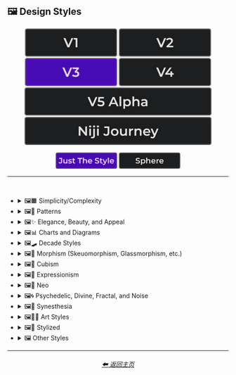 <h2>🖼 Design Styles</h2>

<div align="center">

[<img src="/Images/Repo_Parts/Buttons/Version_Buttons/button_version_V1_inactive.webp?raw=true" alt="MidJourney V1" height="64" />](/Pages/MJ_V1/Style_Pages/Sphere/Design_Styles.md)
[<img src="/Images/Repo_Parts/Buttons/Version_Buttons/button_version_V2_inactive.webp?raw=true" alt="MidJourney V2" height="64" />](/Pages/MJ_V2/Style_Pages/Sphere/Design_Styles.md)
[<img src="/Images/Repo_Parts/Buttons/Version_Buttons/button_version_V3_active.webp?raw=true" alt="MidJourney V3" height="64" />](/Pages/MJ_V3/Style_Pages/Just_The_Style/Design_Styles.md)
[<img src="/Images/Repo_Parts/Buttons/Version_Buttons/button_version_V4_inactive.webp?raw=true" alt="MidJourney V4" height="64" />](/Pages/MJ_V4/Style_Pages/Just_The_Style/Design_Styles.md)
<br>
[<img src="/Images/Repo_Parts/Buttons/Version_Buttons/button_version_V5_Alpha_inactive_half.webp?raw=true" alt="MidJourney V5" height="64" />](/Pages/MJ_V5/Style_Pages/Just_The_Style/Design_Styles.md)
[<img src="/Images/Repo_Parts/Buttons/Version_Buttons/button_version_niji_inactive_half.webp?raw=true" alt="Niji Journey" height="64" />](/Pages/Niji_Journey/Style_Pages/Design_Styles.md)

[<img src="/Images/Repo_Parts/Buttons/Image_Type_Buttons/button_just_the_style_active.webp?raw=true" alt="Just The Style" width="140.5" />](/Pages/MJ_V3/Style_Pages/Just_The_Style/Design_Styles.md)
[<img src="/Images/Repo_Parts/Buttons/Image_Type_Buttons/button_sphere_inactive.webp?raw=true" alt="Sphere" width="140.5" />](/Pages/MJ_V3/Style_Pages/Sphere/Design_Styles.md)

</div>

<hr>
<br>


- <details><summary>🖼🟧 Simplicity/Complexity</summary><p><div align="center">

    | Simple | Simplicity | Basic |
    | :-: | :-: | :-: |
    | <img src="/Images/MJ_V3/MidJourney_Styles/Simple.webp?raw=true" width="256" /> | <img src="/Images/MJ_V3/MidJourney_Styles/Wave_13/Simplicity.webp?raw=true" width="256" /> | <img src="/Images/MJ_V3/MidJourney_Styles/Basic.webp?raw=true" width="256" /> |
    
    <br>
    
    | Details | Detailed | Hyperdetailed |
    | :-: | :-: | :-: |
    | <img src="/Images/MJ_V3/MidJourney_Styles/Wave_14/Details.webp?raw=true" width="256" /> | <img src="/Images/MJ_V3/MidJourney_Styles/Detailed.webp?raw=true" width="256" /> | <img src="/Images/MJ_V3/MidJourney_Styles/Hyperdetailed.webp?raw=true" width="256" /> |

    <br>

    | Ornate |
    | :-: |
    | <img src="/Images/MJ_V3/MidJourney_Styles/Ornate.webp?raw=true" width="256" /> |
    
    <br>

    | Complex | Complexity | Multiplex |
    | :-: | :-: | :-: |
    | <img src="/Images/MJ_V3/MidJourney_Styles/Complex.webp?raw=true" width="256" /> | <img src="/Images/MJ_V3/MidJourney_Styles/Wave_13/Complexity.webp?raw=true" width="256" /> | <img src="/Images/MJ_V3/MidJourney_Styles/Multiplex.webp?raw=true" width="256" /> |
    
    <br>

    | Kolmogorov Complexity | Cluttered | Greeble |
    | :-: | :-: | :-: |
    | <img src="/Images/MJ_V3/MidJourney_Styles/Kolmogorov_Complexity.webp?raw=true" width="256" /> | <img src="/Images/MJ_V3/MidJourney_Styles/Cluttered.webp?raw=true" width="256" /> | <img src="/Images/MJ_V3/MidJourney_Styles/Greeble.webp?raw=true" width="256" /> |

    <br>

    | Chaotic | Confusing | Incoherent |
    | :-: | :-: | :-: |
    | <img src="/Images/MJ_V3/MidJourney_Styles/Chaotic.webp?raw=true" width="256" /> | <img src="/Images/MJ_V3/MidJourney_Styles/Confusing.webp?raw=true" width="256" /> | <img src="/Images/MJ_V3/MidJourney_Styles/Incoherent.webp?raw=true" width="256" /> |
    
    <br>

    | Intricate | Surface Detail | Intricate Surface Detail |
    | :-: | :-: | :-: |
    | <img src="/Images/MJ_V3/MidJourney_Styles/Intricate.webp?raw=true" width="256" /> | <img src="/Images/MJ_V3/MidJourney_Styles/Surface_Detail.webp?raw=true" width="256" /> | <img src="/Images/MJ_V3/MidJourney_Styles/Intricate_Surface_Detail.webp?raw=true" width="256" /> |
    
    <br>
    
    | Minimalist | Maximalist | Intricate Maximalism |
    | :-: | :-: | :-: |
    | <img src="/Images/MJ_V3/MidJourney_Styles/Minimalist.webp?raw=true" width="256" /> | <img src="/Images/MJ_V3/MidJourney_Styles/Maximalist.webp?raw=true" width="256" /> | <img src="/Images/MJ_V3/MidJourney_Styles/Intricate_Maximalism.webp?raw=true" width="256" /> |

    <br>
    
    | Flat | Flat Design | Ukiyo-e Flat Design |
    | :-: | :-: | :-: |
    | <img src="/Images/MJ_V3/MidJourney_Styles/Flat.webp?raw=true" width="256" /> | <img src="/Images/MJ_V3/MidJourney_Styles/Flat_Design.webp?raw=true" width="256" /> | <img src="/Images/MJ_V3/MidJourney_Styles/Ukiyo-e_Flat_Design.webp?raw=true" width="256" /> |

    <br>
    
    | Isotype |
    | :-: |
    | <img src="/Images/MJ_V3/MidJourney_Styles/Isotype.webp?raw=true" width="256" /> |

    <br>
    
    | Flat Shading |
    | :-: |
    | <img src="/Images/MJ_V3/MidJourney_Styles/Flat_Shading.webp?raw=true" width="256" /> |
    
  </div></p></details>
    
    
    
- <details><summary>🖼🎨 Patterns</summary><p><div align="center">
    
    | Patterns | Polka Dot | Pinstripe |
    | :-: | :-: | :-: |
    | <img src="/Images/MJ_V3/MidJourney_Styles/Patterns.webp?raw=true" width="256" /> | <img src="/Images/MJ_V3/MidJourney_Styles/Polka_Dot.webp?raw=true" width="256" /> | <img src="/Images/MJ_V3/MidJourney_Styles/Pinstripe.webp?raw=true" width="256" /> |
    
    <br>
    
    | Grid | Axis Lines | Checkerboard |
    | :-: | :-: | :-: |
    | <img src="/Images/MJ_V3/MidJourney_Styles/Grid.webp?raw=true" width="256" /> | <img src="/Images/MJ_V3/MidJourney_Styles/Wave_14/Axis_Lines.webp?raw=true" width="256" /> | <img src="/Images/MJ_V3/MidJourney_Styles/Checkerboard.webp?raw=true" width="256" /> |

    <br>

    | Halftone |
    | :-: |
    | <img src="/Images/MJ_V3/MidJourney_Styles/Halftone.webp?raw=true" width="256" /> |

    <br>
    
    | Camouflage | Damask Patterns | Memphis Pattern |
    | :-: | :-: | :-: |
    | <img src="/Images/MJ_V3/MidJourney_Styles/Camouflage.webp?raw=true" width="256" /> | <img src="/Images/MJ_V3/MidJourney_Styles/Damask_Patterns.webp?raw=true" width="256" /> | <img src="/Images/MJ_V3/MidJourney_Styles/Memphis_Pattern.webp?raw=true" width="256" /> |
    
    <br>
    
    | Parametric Patterns | Diffraction Patterns | Voronoi |
    | :-: | :-: | :-: |
    | <img src="/Images/MJ_V3/MidJourney_Styles/Parametric_Patterns.webp?raw=true" width="256" /> | <img src="/Images/MJ_V3/MidJourney_Styles/Diffraction_Patterns.webp?raw=true" width="256" /> | <img src="/Images/MJ_V3/MidJourney_Styles/Voronoi.webp?raw=true" width="256" /> |
    
    <br>
    
    | Zebra Pattern | Tiger Pattern | Cow Pattern |
    | :-: | :-: | :-: |
    | <img src="/Images/MJ_V3/MidJourney_Styles/Zebra_Pattern.webp?raw=true" width="256" /> | <img src="/Images/MJ_V3/MidJourney_Styles/Tiger_Pattern.webp?raw=true" width="256" /> | <img src="/Images/MJ_V3/MidJourney_Styles/Wave_11/Cow_Pattern.webp?raw=true" width="256" /> |

    <br>

    | Rorschach |
    | :-: |
    | <img src="/Images/MJ_V3/MidJourney_Styles/Rorschach.webp?raw=true" width="256" /> |

    <br>
    
    | Girih | Girih Patterns | Guilloché Patterns |
    | :-: | :-: | :-: |
    | <img src="/Images/MJ_V3/MidJourney_Styles/Girih.webp?raw=true" width="256" /> | <img src="/Images/MJ_V3/MidJourney_Styles/Girih_Patterns.webp?raw=true" width="256" /> | <img src="/Images/MJ_V3/MidJourney_Styles/Guilloche_Patterns.webp?raw=true" width="256" /> |
    
    <br>
    
    | Zellij Patterns |
    | :-: |
    | <img src="/Images/MJ_V3/MidJourney_Styles/Zellij_Patterns.webp?raw=true" width="256" /> |
    
    <br>
    
    | Celtic Maze |
    | :-: |
    | <img src="/Images/MJ_V3/MidJourney_Styles/Celtic_Maze.webp?raw=true" width="256" /> |

  </div></p></details>



- <details><summary>🖼✨ Elegance, Beauty, and Appeal</summary><p><div align="center">

    | Elegant | Elegance |
    | :-: | :-: |
    | <img src="/Images/MJ_V3/MidJourney_Styles/Elegant.webp?raw=true" width="256" /> | <img src="/Images/MJ_V3/MidJourney_Styles/Wave_13/Elegance.webp?raw=true" width="256" /> |

    <br>

    | Beauty | Beautiful |
    | :-: | :-: |
    | <img src="/Images/MJ_V3/MidJourney_Styles/Wave_13/Beauty.webp?raw=true" width="256" /> | <img src="/Images/MJ_V3/MidJourney_Styles/Beautiful.webp?raw=true" width="256" /> |

    <br>

    | Appeal | Appealing | Marvelous |
    | :-: | :-: | :-: |
    | <img src="/Images/MJ_V3/MidJourney_Styles/Wave_13/Appeal.webp?raw=true" width="256" /> | <img src="/Images/MJ_V3/MidJourney_Styles/Appealing.webp?raw=true" width="256" /> | <img src="/Images/MJ_V3/MidJourney_Styles/Marvelous.webp?raw=true" width="256" /> |
    
    <br>

    | Luxury | Luxurious | Luxe |
    | :-: | :-: | :-: |
    | <img src="/Images/MJ_V3/MidJourney_Styles/Luxury.webp?raw=true" width="256" /> | <img src="/Images/MJ_V3/MidJourney_Styles/Luxurious.webp?raw=true" width="256" /> | <img src="/Images/MJ_V3/MidJourney_Styles/Luxe.webp?raw=true" width="256" /> |
    
    <br>
    
    | Low-Quality | Medium-Quality |
    | :-: | :-: |
    | <img src="/Images/MJ_V3/MidJourney_Styles/Wave_10/Low-Quality.webp?raw=true" width="256" /> | <img src="/Images/MJ_V3/MidJourney_Styles/Wave_10/Medium-Quality.webp?raw=true" width="256" /> |
    
    <br>
    
    | High-Quality | Ultra-Quality | Ultra Quality |
    | :-: | :-: | :-: |
    | <img src="/Images/MJ_V3/MidJourney_Styles/Wave_10/High-Quality.webp?raw=true" width="256" /> | <img src="/Images/MJ_V3/MidJourney_Styles/Wave_10/Ultra-Quality.webp?raw=true" width="256" /> | <img src="/Images/MJ_V3/MidJourney_Styles/Wave_10/Ultra_Quality.webp?raw=true" width="256" /> |

    <br>

    | Perfection |
    | :-: |
    | <img src="/Images/MJ_V3/MidJourney_Styles/Perfection.webp?raw=true" width="256" /> |

  </div></p></details>



- <details><summary>🖼📊 Charts and Diagrams</summary><p><div align="center">

    | Chart | Graph | Diagram |
    | :-: | :-: | :-: |
    | <img src="/Images/MJ_V3/MidJourney_Styles/Chart.webp?raw=true" width="256" /> | <img src="/Images/MJ_V3/MidJourney_Styles/Graph.webp?raw=true" width="256" /> | <img src="/Images/MJ_V3/MidJourney_Styles/Diagram.webp?raw=true" width="256" /> |
    
    <br>
    
    | Ideogram | Pictogram | Phase-Space |
    | :-: | :-: | :-: |
    | <img src="/Images/MJ_V3/MidJourney_Styles/Ideogram.webp?raw=true" width="256" /> | <img src="/Images/MJ_V3/MidJourney_Styles/Pictogram.webp?raw=true" width="256" /> | <img src="/Images/MJ_V3/MidJourney_Styles/Phase-Space.webp?raw=true" width="256" /> |
    
    <br>
    
    | Feynman Diagram | Map | Schematic |
    | :-: | :-: | :-: |
    | <img src="/Images/MJ_V3/MidJourney_Styles/Feynman_Diagram.webp?raw=true" width="256" /> | <img src="/Images/MJ_V3/MidJourney_Styles/Map.webp?raw=true" width="256" /> | <img src="/Images/MJ_V3/MidJourney_Styles/Schematic.webp?raw=true" width="256" /> |

    <br>
    
    | Exploded-View Diagram | Circuit Diagram |
    | :-: | :-: |
    | <img src="/Images/MJ_V3/MidJourney_Styles/Exploded-View_Diagram.webp?raw=true" width="256" /> | <img src="/Images/MJ_V3/MidJourney_Styles/Circuit_Diagram.webp?raw=true" width="256" /> |
    
    <br>
    
    | Heatmap |
    | :-: |
    | <img src="/Images/MJ_V3/MidJourney_Styles/Heatmap.webp?raw=true" width="256" /> |

  </div></p></details>



- <details><summary>🖼🛹 Decade Styles</summary><p><div align="center">

    | 20s | 20s Pattern | 1920s Decor |
    | :-: | :-: | :-: |
    | <img src="/Images/MJ_V3/MidJourney_Styles/20s.webp?raw=true" width="256" /> | <img src="/Images/MJ_V3/MidJourney_Styles/20s_Pattern.webp?raw=true" width="256" /> | <img src="/Images/MJ_V3/MidJourney_Styles/1920s_Decor.webp?raw=true" width="256" /> |
    
    <br>
    
    | 30s | 30s Pattern | 1930s Decor |
    | :-: | :-: | :-: |
    | <img src="/Images/MJ_V3/MidJourney_Styles/30s.webp?raw=true" width="256" /> | <img src="/Images/MJ_V3/MidJourney_Styles/30s_Pattern.webp?raw=true" width="256" /> | <img src="/Images/MJ_V3/MidJourney_Styles/1930s_Decor.webp?raw=true" width="256" /> |
    
    <br>
    
    | 40s | 40s Pattern | 1940s Decor |
    | :-: | :-: | :-: |
    | <img src="/Images/MJ_V3/MidJourney_Styles/40s.webp?raw=true" width="256" /> | <img src="/Images/MJ_V3/MidJourney_Styles/40s_Pattern.webp?raw=true" width="256" /> | <img src="/Images/MJ_V3/MidJourney_Styles/1940s_Decor.webp?raw=true" width="256" /> |
    
    <br>

    | 50s | 50s Pattern | 1950s Decor |
    | :-: | :-: | :-: |
    | <img src="/Images/MJ_V3/MidJourney_Styles/50s.webp?raw=true" width="256" /> | <img src="/Images/MJ_V3/MidJourney_Styles/50s_Pattern.webp?raw=true" width="256" /> | <img src="/Images/MJ_V3/MidJourney_Styles/1950s_Decor.webp?raw=true" width="256" /> |
    
    <br>
    
    | 60s | 60s Pattern | 1960s Decor |
    | :-: | :-: | :-: |
    | <img src="/Images/MJ_V3/MidJourney_Styles/60s.webp?raw=true" width="256" /> | <img src="/Images/MJ_V3/MidJourney_Styles/60s_Pattern.webp?raw=true" width="256" /> | <img src="/Images/MJ_V3/MidJourney_Styles/1960s_Decor.webp?raw=true" width="256" /> |
    
    <br>
    
    | 70s | 70s Pattern | 1970s Decor |
    | :-: | :-: | :-: |
    | <img src="/Images/MJ_V3/MidJourney_Styles/70s.webp?raw=true" width="256" /> | <img src="/Images/MJ_V3/MidJourney_Styles/70s_Pattern.webp?raw=true" width="256" /> | <img src="/Images/MJ_V3/MidJourney_Styles/1970s_Decor.webp?raw=true" width="256" /> |
    
    <br>

    | 80s | 80s Pattern | 1980s Decor |
    | :-: | :-: | :-: |
    | <img src="/Images/MJ_V3/MidJourney_Styles/80s.webp?raw=true" width="256" /> | <img src="/Images/MJ_V3/MidJourney_Styles/80s_Pattern.webp?raw=true" width="256" /> | <img src="/Images/MJ_V3/MidJourney_Styles/1980s_Decor.webp?raw=true" width="256" /> |
    
    <br>
    
    | 90s | 90s Pattern | 1990s Decor |
    | :-: | :-: | :-: |
    | <img src="/Images/MJ_V3/MidJourney_Styles/90s.webp?raw=true" width="256" /> | <img src="/Images/MJ_V3/MidJourney_Styles/90s_Pattern.webp?raw=true" width="256" /> | <img src="/Images/MJ_V3/MidJourney_Styles/1990s_Decor.webp?raw=true" width="256" /> |
    
    <br>
    
    | Y2K Design | Y2K Pattern |
    | :-: | :-: |
    | <img src="/Images/MJ_V3/MidJourney_Styles/Y2K_Design.webp?raw=true" width="256" /> | <img src="/Images/MJ_V3/MidJourney_Styles/Y2K_Pattern.webp?raw=true" width="256" /> |
    
    <br>

    | 2000s Pattern | 2000s Decor |
    | :-: | :-: |
    | <img src="/Images/MJ_V3/MidJourney_Styles/2000s_Pattern.webp?raw=true" width="256" /> | <img src="/Images/MJ_V3/MidJourney_Styles/2000s_Decor.webp?raw=true" width="256" /> |

    <br>

    | 2010s Decor | 2020s Decor |
    | :-: | :-: |
    | <img src="/Images/MJ_V3/MidJourney_Styles/2010s_Decor.webp?raw=true" width="256" /> | <img src="/Images/MJ_V3/MidJourney_Styles/2020s_Decor.webp?raw=true" width="256" /> |

    <br>

    | 1100s | 1200s | 1300s |
    | :-: | :-: | :-: |
    | <img src="/Images/MJ_V3/MidJourney_Styles/Wave_12/1100s.webp?raw=true" width="256" /> | <img src="/Images/MJ_V3/MidJourney_Styles/Wave_12/1200s.webp?raw=true" width="256" /> | <img src="/Images/MJ_V3/MidJourney_Styles/Wave_12/1300s.webp?raw=true" width="256" /> |
    
    <br>
    
    | 1400s | 1500s | 1600s |
    | :-: | :-: | :-: |
    | <img src="/Images/MJ_V3/MidJourney_Styles/Wave_12/1400s.webp?raw=true" width="256" /> | <img src="/Images/MJ_V3/MidJourney_Styles/Wave_12/1500s.webp?raw=true" width="256" /> | <img src="/Images/MJ_V3/MidJourney_Styles/Wave_12/1600s.webp?raw=true" width="256" /> |
    
    <br>
    
    | 1700s | 1800s | 1900s |
    | :-: | :-: | :-: |
    | <img src="/Images/MJ_V3/MidJourney_Styles/Wave_12/1700s.webp?raw=true" width="256" /> | <img src="/Images/MJ_V3/MidJourney_Styles/Wave_12/1800s.webp?raw=true" width="256" /> | <img src="/Images/MJ_V3/MidJourney_Styles/Wave_12/1900s.webp?raw=true" width="256" /> |
    
    <br>
    
    | 1950s | 1960s | 1970s |
    | :-: | :-: | :-: |
    | <img src="/Images/MJ_V3/MidJourney_Styles/Wave_12/1950s.webp?raw=true" width="256" /> | <img src="/Images/MJ_V3/MidJourney_Styles/Wave_12/1960s.webp?raw=true" width="256" /> | <img src="/Images/MJ_V3/MidJourney_Styles/Wave_12/1970s.webp?raw=true" width="256" /> |
    
    <br>
    
    | 1980s | 1990s | 2000s |
    | :-: | :-: | :-: |
    | <img src="/Images/MJ_V3/MidJourney_Styles/Wave_12/1980s.webp?raw=true" width="256" /> | <img src="/Images/MJ_V3/MidJourney_Styles/Wave_12/1990s.webp?raw=true" width="256" /> | <img src="/Images/MJ_V3/MidJourney_Styles/Wave_12/2000s.webp?raw=true" width="256" /> |
    
    <br>
    
    | 2010s | 2020s | 3000s |
    | :-: | :-: | :-: |
    | <img src="/Images/MJ_V3/MidJourney_Styles/Wave_12/2010s.webp?raw=true" width="256" /> | <img src="/Images/MJ_V3/MidJourney_Styles/Wave_12/2020s.webp?raw=true" width="256" /> | <img src="/Images/MJ_V3/MidJourney_Styles/Wave_12/3000s.webp?raw=true" width="256" /> |
    
    <br>
    
    | 4000s | 5000s |
    | :-: | :-: |
    | <img src="/Images/MJ_V3/MidJourney_Styles/Wave_12/4000s.webp?raw=true" width="256" /> | <img src="/Images/MJ_V3/MidJourney_Styles/Wave_12/5000s.webp?raw=true" width="256" /> |

  </div></p></details>



- <details><summary>🖼🎰 Morphism (Skeuomorphism, Glassmorphism, etc.)</summary><p><div align="center">

    | Morphism |
    | :-: |
    | <img src="/Images/MJ_V3/MidJourney_Styles/Wave_13/Morphism.webp?raw=true" width="256" /> |
    
    <br>

    | Skeuomorphism | Neumorphism |
    | :-: | :-: |
    | <img src="/Images/MJ_V3/MidJourney_Styles/Skeuomorphism.webp?raw=true" width="256" /> | <img src="/Images/MJ_V3/MidJourney_Styles/Neumorphism.webp?raw=true" width="256" /> |
    
    <br>
    
    | Neomorphism |
    | :-: |
    | <img src="/Images/MJ_V3/MidJourney_Styles/Wave_11/Neomorphism.webp?raw=true" width="256" /> |

    <br>
    
    | Glassmorphism | Claymorphism |
    | :-: | :-: |
    | <img src="/Images/MJ_V3/MidJourney_Styles/Glassmorphism.webp?raw=true" width="256" /> | <img src="/Images/MJ_V3/MidJourney_Styles/Claymorphism.webp?raw=true" width="256" /> |

  </div></p></details>



- <details><summary>🖼🧊 Cubism</summary><p><div align="center">

    | Cubism | Synthetic Cubism | Mechanistic Cubism |
    | :-: | :-: | :-: |
    | <img src="/Images/MJ_V3/MidJourney_Styles/Cubism.webp?raw=true" width="256" /> | <img src="/Images/MJ_V3/MidJourney_Styles/Synthetic_Cubism.webp?raw=true" width="256" /> | <img src="/Images/MJ_V3/MidJourney_Styles/Mechanistic_Cubism.webp?raw=true" width="256" /> |
    
    <br>
    
    | Proto-Cubism | Cubo-Futurism |
    | :-: | :-: |
    | <img src="/Images/MJ_V3/MidJourney_Styles/Proto-Cubism.webp?raw=true" width="256" /> | <img src="/Images/MJ_V3/MidJourney_Styles/Cubo-Futurism.webp?raw=true" width="256" /> |

  </div></p></details>



- <details><summary>🖼🦋 Expressionism</summary><p><div align="center">

    | Expressionism | Cubo-Expressionism |
    | :-: | :-: |
    | <img src="/Images/MJ_V3/MidJourney_Styles/Expressionism.webp?raw=true" width="256" /> | <img src="/Images/MJ_V3/MidJourney_Styles/Cubo-Expressionism.webp?raw=true" width="256" /> |
    
    <br>
    
    | Figurative Expressionism | Abstract Expressionism |
    | :-: | :-: |
    | <img src="/Images/MJ_V3/MidJourney_Styles/Figurative_Expressionism.webp?raw=true" width="256" /> | <img src="/Images/MJ_V3/MidJourney_Styles/Abstract_Expressionism.webp?raw=true" width="256" /> |

  </div></p></details>



- <details><summary>🖼🔮 Neo</summary><p><div align="center">

    | Neo |
    | :-: |
    | <img src="/Images/MJ_V3/MidJourney_Styles/Wave_13/Neo.webp?raw=true" width="256" /> |
    
    <br>

    | Neo-Baroque | Neo-Byzantine | Neo-Rococo |
    | :-: | :-: | :-: |
    | <img src="/Images/MJ_V3/MidJourney_Styles/Neo-Baroque.webp?raw=true" width="256" /> | <img src="/Images/MJ_V3/MidJourney_Styles/Neo-Byzantine.webp?raw=true" width="256" /> | <img src="/Images/MJ_V3/MidJourney_Styles/Neo-Rococo.webp?raw=true" width="256" /> |

    <br>

    | Neoclassicism | Neoplasticism |
    | :-: | :-: |
    | <img src="/Images/MJ_V3/MidJourney_Styles/Neoclassicism.webp?raw=true" width="256" /> | <img src="/Images/MJ_V3/MidJourney_Styles/Neoplasticism.webp?raw=true" width="256" /> |

    <br>
    
    | Neo-Dada | Neo-Futurism | NeoSon |
    | :-: | :-: | :-: |
    | <img src="/Images/MJ_V3/MidJourney_Styles/Neo-Dada.webp?raw=true" width="256" /> | <img src="/Images/MJ_V3/MidJourney_Styles/Neo-Futurism.webp?raw=true" width="256" /> | <img src="/Images/MJ_V3/MidJourney_Styles/NeoSon.webp?raw=true" width="256" /> |
    
    <br>
    
    | Neo-Tokyo | Neo-Concretism | Neo-Impressionism |
    | :-: | :-: | :-: |
    | <img src="/Images/MJ_V3/MidJourney_Styles/Neo-Tokyo.webp?raw=true" width="256" /> | <img src="/Images/MJ_V3/MidJourney_Styles/Neo-Concretism.webp?raw=true" width="256" /> | <img src="/Images/MJ_V3/MidJourney_Styles/Neo-Impressionism.webp?raw=true" width="256" /> |

  </div></p></details>



- <details><summary>🖼🌀 Psychedelic, Divine, Fractal, and Noise</summary><p><div align="center">

    | Psychedelic | Psychedelia | Psychedelica |
    | :-: | :-: | :-: |
    | <img src="/Images/MJ_V3/MidJourney_Styles/Wave_13/Psychedelic.webp?raw=true" width="256" /> | <img src="/Images/MJ_V3/MidJourney_Styles/Wave_10/Psychedelia.webp?raw=true" width="256" /> | <img src="/Images/MJ_V3/MidJourney_Styles/Psychedelica.webp?raw=true" width="256" /> |

    <br>

    | Psychedelic Design | Trippy | Hallucination |
    | :-: | :-: | :-: |
    | <img src="/Images/MJ_V3/MidJourney_Styles/Psychedelic_Design.webp?raw=true" width="256" /> | <img src="/Images/MJ_V3/MidJourney_Styles/Wave_10/Trippy.webp?raw=true" width="256" /> | <img src="/Images/MJ_V3/MidJourney_Styles/Hallucination.webp?raw=true" width="256" /> |

    <br>

    | Acidwave |
    | :-: |
    | <img src="/Images/MJ_V3/MidJourney_Styles/Acidwave.webp?raw=true" width="256" /> |

    <br>

    | LSD | DMT |
    | :-: | :-: |
    | <img src="/Images/MJ_V3/MidJourney_Styles/Wave_10/LSD.webp?raw=true" width="256" /> | <img src="/Images/MJ_V3/MidJourney_Styles/Wave_10/DMT.webp?raw=true" width="256" /> |

    <br>
    
    | Lysergic | Tryptamine | Mescaline |
    | :-: | :-: | :-: |
    | <img src="/Images/MJ_V3/MidJourney_Styles/Lysergic.webp?raw=true" width="256" /> | <img src="/Images/MJ_V3/MidJourney_Styles/Tryptamine.webp?raw=true" width="256" /> | <img src="/Images/MJ_V3/MidJourney_Styles/Mescaline.webp?raw=true" width="256" /> |

    <br>
    
    | Kaleidoscope | Teleidoscope |
    | :-: | :-: |
    | <img src="/Images/MJ_V3/MidJourney_Styles/Kaleidoscope.webp?raw=true" width="256" /> | <img src="/Images/MJ_V3/MidJourney_Styles/Wave_11/Teleidoscope.webp?raw=true" width="256" /> |
    
    <br>

    | Spirograph | Mandala |
    | :-: | :-: |
    | <img src="/Images/MJ_V3/MidJourney_Styles/Spirograph.webp?raw=true" width="256" /> | <img src="/Images/MJ_V3/MidJourney_Styles/Mandala.webp?raw=true" width="256" /> |

    <br>

    | Hippie | Hyperbolic |
    | :-: | :-: |
    | <img src="/Images/MJ_V3/MidJourney_Styles/Hippie.webp?raw=true" width="256" /> | <img src="/Images/MJ_V3/MidJourney_Styles/Hyperbolic.webp?raw=true" width="256" /> |

    <br>

    | Flower of Life | Sacred Geometry |
    | :-: | :-: |
    | <img src="/Images/MJ_V3/MidJourney_Styles/Wave_11/Flower_of_Life.webp?raw=true" width="256" /> | <img src="/Images/MJ_V3/MidJourney_Styles/Sacred_Geometry.webp?raw=true" width="256" /> |

    <br>

    | Chakra | Aura | Quantum |
    | :-: | :-: | :-: |
    | <img src="/Images/MJ_V3/MidJourney_Styles/Chakra.webp?raw=true" width="256" /> | <img src="/Images/MJ_V3/MidJourney_Styles/Aura.webp?raw=true" width="256" /> | <img src="/Images/MJ_V3/MidJourney_Styles/Quantum.webp?raw=true" width="256" /> |
    
    <br>

    | Divine | Ineffable | Sacred |
    | :-: | :-: | :-: |
    | <img src="/Images/MJ_V3/MidJourney_Styles/Divine.webp?raw=true" width="256" /> | <img src="/Images/MJ_V3/MidJourney_Styles/Ineffable.webp?raw=true" width="256" /> | <img src="/Images/MJ_V3/MidJourney_Styles/Sacred.webp?raw=true" width="256" /> |
    
    <br>

    | Transcendent | Transcendental | Astral |
    | :-: | :-: | :-: |
    | <img src="/Images/MJ_V3/MidJourney_Styles/Transcendent.webp?raw=true" width="256" /> | <img src="/Images/MJ_V3/MidJourney_Styles/Wave_10/Transcendental.webp?raw=true" width="256" /> | <img src="/Images/MJ_V3/MidJourney_Styles/Wave_13/Astral.webp?raw=true" width="256" /> |

    <br>

    | Soul | Karma |
    | :-: | :-: |
    | <img src="/Images/MJ_V3/MidJourney_Styles/Soul.webp?raw=true" width="256" /> | <img src="/Images/MJ_V3/MidJourney_Styles/Karma.webp?raw=true" width="256" /> |

    <br>
    
    | Fractal | Fractal Art | Fractal Environment |
    | :-: | :-: | :-: |
    | <img src="/Images/MJ_V3/MidJourney_Styles/Fractal.webp?raw=true" width="256" /> | <img src="/Images/MJ_V3/MidJourney_Styles/Fractal_Art.webp?raw=true" width="256" /> | <img src="/Images/MJ_V3/MidJourney_Styles/Wave_11/Fractal_Environment.webp?raw=true" width="256" /> |
    
    <br>

    | Mandelbrot | Multibrot |
    | :-: | :-: |
    | <img src="/Images/MJ_V3/MidJourney_Styles/Mandelbrot.webp?raw=true" width="256" /> | <img src="/Images/MJ_V3/MidJourney_Styles/Multibrot.webp?raw=true" width="256" /> |
    
    <br>

    | Mandelbox | Mandelbulb |
    | :-: | :-: |
    | <img src="/Images/MJ_V3/MidJourney_Styles/Mandelbox.webp?raw=true" width="256" /> | <img src="/Images/MJ_V3/MidJourney_Styles/Mandelbulb.webp?raw=true" width="256" /> |
    
    <br>
    
    | Julia-Set | Lyapunov-Fractal | Burning-Ship-Fractal |
    | :-: | :-: | :-: |
    | <img src="/Images/MJ_V3/MidJourney_Styles/Julia-Set.webp?raw=true" width="256" /> | <img src="/Images/MJ_V3/MidJourney_Styles/Lyapunov-Fractal.webp?raw=true" width="256" /> | <img src="/Images/MJ_V3/MidJourney_Styles/Burning-Ship-Fractal.webp?raw=true" width="256" /> |

    <br>
    
    | Newton Fractal | Newton-Fractal |
    | :-: | :-: |
    | <img src="/Images/MJ_V3/MidJourney_Styles/Newton_Fractal.webp?raw=true" width="256" /> | <img src="/Images/MJ_V3/MidJourney_Styles/Newton-Fractal.webp?raw=true" width="256" /> |
    
    <br>
    
    | Noisy | Noise | White Noise |
    | :-: | :-: | :-: |
    | <img src="/Images/MJ_V3/MidJourney_Styles/Noisy.webp?raw=true" width="256" /> | <img src="/Images/MJ_V3/MidJourney_Styles/Noise.webp?raw=true" width="256" /> | <img src="/Images/MJ_V3/MidJourney_Styles/White_Noise.webp?raw=true" width="256" /> |
    
    <br>
    
    | Cell Noise | Perlin Noise | Simplex Noise |
    | :-: | :-: | :-: |
    | <img src="/Images/MJ_V3/MidJourney_Styles/Cell_Noise.webp?raw=true" width="256" /> | <img src="/Images/MJ_V3/MidJourney_Styles/Perlin_Noise.webp?raw=true" width="256" /> | <img src="/Images/MJ_V3/MidJourney_Styles/Simplex_Noise.webp?raw=true" width="256" /> |

  </div></p></details>


- <details><summary>🖼🌈 Synesthesia</summary><p><div align="center">

    | Synesthesia | Synesthetic |
    | :-: | :-: |
    | <img src="/Images/MJ_V3/MidJourney_Styles/Synesthesia.webp?raw=true" width="256" /> | <img src="/Images/MJ_V3/MidJourney_Styles/Wave_13/Synesthetic.webp?raw=true" width="256" /> |
    
    <br>
    
    | Chromesthesia | Music-Color Synesthesia | Musical-Color Synesthesia |
    | :-: | :-: | :-: |
    | <img src="/Images/MJ_V3/MidJourney_Styles/Wave_13/Chromesthesia.webp?raw=true" width="256" /> | <img src="/Images/MJ_V3/MidJourney_Styles/Wave_13/Music-Color_Synesthesia.webp?raw=true" width="256" /> | <img src="/Images/MJ_V3/MidJourney_Styles/Wave_13/Musical-Color_Synesthesia.webp?raw=true" width="256" /> |
    
    <br>
    
    | Music-Vision Synesthesia | Musical-Texture Synesthesia | Chords-Color Synesthesia |
    | :-: | :-: | :-: |
    | <img src="/Images/MJ_V3/MidJourney_Styles/Wave_13/Music-Vision_Synesthesia.webp?raw=true" width="256" /> | <img src="/Images/MJ_V3/MidJourney_Styles/Wave_13/Musical-Texture_Synesthesia.webp?raw=true" width="256" /> | <img src="/Images/MJ_V3/MidJourney_Styles/Wave_13/Chords-Color_Synesthesia.webp?raw=true" width="256" /> |
    
    <br>
    
    | Musical-Spatial Synesthesia | Music-Number Synesthesia | Music-Temperature Synesthesia |
    | :-: | :-: | :-: |
    | <img src="/Images/MJ_V3/MidJourney_Styles/Wave_13/Musical-Spatial_Synesthesia.webp?raw=true" width="256" /> | <img src="/Images/MJ_V3/MidJourney_Styles/Wave_13/Music-Number_Synesthesia.webp?raw=true" width="256" /> | <img src="/Images/MJ_V3/MidJourney_Styles/Wave_13/Music-Temperature_Synesthesia.webp?raw=true" width="256" /> |
    
    <br>
    
    | Music-Smell Synesthesia | Music-Taste Synesthesia |
    | :-: | :-: |
    | <img src="/Images/MJ_V3/MidJourney_Styles/Wave_13/Music-Smell_Synesthesia.webp?raw=true" width="256" /> | <img src="/Images/MJ_V3/MidJourney_Styles/Wave_13/Music-Taste_Synesthesia.webp?raw=true" width="256" /> |
    
    <br>
    
    | Auditory-Visual Synesthesia | Auditory-Tactile Synesthesia | Auditory-Gustatory Synesthesia |
    | :-: | :-: | :-: |
    | <img src="/Images/MJ_V3/MidJourney_Styles/Wave_13/Auditory-Visual_Synesthesia.webp?raw=true" width="256" /> | <img src="/Images/MJ_V3/MidJourney_Styles/Wave_13/Auditory-Tactile_Synesthesia.webp?raw=true" width="256" /> | <img src="/Images/MJ_V3/MidJourney_Styles/Wave_13/Auditory-Gustatory_Synesthesia.webp?raw=true" width="256" /> |
    
    <br>
    
    | Sound-Texture Synesthesia | Sound-Tactile Synesthesia | Sound-Touch Synesthesia |
    | :-: | :-: | :-: |
    | <img src="/Images/MJ_V3/MidJourney_Styles/Wave_13/Sound-Texture_Synesthesia.webp?raw=true" width="256" /> | <img src="/Images/MJ_V3/MidJourney_Styles/Wave_13/Sound-Tactile_Synesthesia.webp?raw=true" width="256" /> | <img src="/Images/MJ_V3/MidJourney_Styles/Wave_13/Sound-Touch_Synesthesia.webp?raw=true" width="256" /> |
    
    <br>
    
    | Sound-Shape Synesthesia | Sound-Number Synesthesia |
    | :-: | :-: |
    | <img src="/Images/MJ_V3/MidJourney_Styles/Wave_13/Sound-Shape_Synesthesia.webp?raw=true" width="256" /> | <img src="/Images/MJ_V3/MidJourney_Styles/Wave_13/Sound-Number_Synesthesia.webp?raw=true" width="256" /> |
    
    <br>
    
    | Sound-Kinetics Synesthesia | Sound-Temperature Synesthesia |
    | :-: | :-: |
    | <img src="/Images/MJ_V3/MidJourney_Styles/Wave_13/Sound-Kinetics_Synesthesia.webp?raw=true" width="256" /> | <img src="/Images/MJ_V3/MidJourney_Styles/Wave_13/Sound-Temperature_Synesthesia.webp?raw=true" width="256" /> |
    
    <br>
    
    | Sound-Smell Synesthesia | Sound-Taste Synesthesia |
    | :-: | :-: |
    | <img src="/Images/MJ_V3/MidJourney_Styles/Wave_13/Sound-Smell_Synesthesia.webp?raw=true" width="256" /> | <img src="/Images/MJ_V3/MidJourney_Styles/Wave_13/Sound-Taste_Synesthesia.webp?raw=true" width="256" /> |
    
    <br>
    
    | Aura Synesthesia | Personality-Color Synesthesia | Emotion-Color Synesthesia |
    | :-: | :-: | :-: |
    | <img src="/Images/MJ_V3/MidJourney_Styles/Wave_13/Aura_Synesthesia.webp?raw=true" width="256" /> | <img src="/Images/MJ_V3/MidJourney_Styles/Wave_13/Personality-Color_Synesthesia.webp?raw=true" width="256" /> | <img src="/Images/MJ_V3/MidJourney_Styles/Wave_13/Emotion-Color_Synesthesia.webp?raw=true" width="256" /> |
    
    <br>
    
    | Concepts-Color Synesthesia | Concepts-Shape Synesthesia |
    | :-: | :-: |
    | <img src="/Images/MJ_V3/MidJourney_Styles/Wave_13/Concepts-Color_Synesthesia.webp?raw=true" width="256" /> | <img src="/Images/MJ_V3/MidJourney_Styles/Wave_13/Concepts-Shape_Synesthesia.webp?raw=true" width="256" /> |
    
    <br>
    
    | Concept-Sound Synesthesia | Concept-Smell Synesthesia |
    | :-: | :-: |
    | <img src="/Images/MJ_V3/MidJourney_Styles/Wave_13/Concept-Sound_Synesthesia.webp?raw=true" width="256" /> | <img src="/Images/MJ_V3/MidJourney_Styles/Wave_13/Concept-Smell_Synesthesia.webp?raw=true" width="256" /> |
    
    <br>
    
    | Mathematical Concepts-Visual Synesthesia | Spatial-Sequence Synesthesia | Number-Form Synesthesia |
    | :-: | :-: | :-: |
    | <img src="/Images/MJ_V3/MidJourney_Styles/Wave_13/Mathematical_Concepts-Visual_Synesthesia.webp?raw=true" width="256" /> | <img src="/Images/MJ_V3/MidJourney_Styles/Wave_13/Spatial-Sequence_Synesthesia.webp?raw=true" width="256" /> | <img src="/Images/MJ_V3/MidJourney_Styles/Wave_13/Number-Form_Synesthesia.webp?raw=true" width="256" /> |
    
    <br>
    
    | Gustatory-Visual Synesthesia | Gustatory-Auditory Synesthesia | Gustatory-Tactile Synesthesia |
    | :-: | :-: | :-: |
    | <img src="/Images/MJ_V3/MidJourney_Styles/Wave_13/Gustatory-Visual_Synesthesia.webp?raw=true" width="256" /> | <img src="/Images/MJ_V3/MidJourney_Styles/Wave_13/Gustatory-Auditory_Synesthesia.webp?raw=true" width="256" /> | <img src="/Images/MJ_V3/MidJourney_Styles/Wave_13/Gustatory-Tactile_Synesthesia.webp?raw=true" width="256" /> |
    
    <br>
    
    | Olfactory-Visual Synesthesia | Kinetics-Color Synesthesia |
    | :-: | :-: |
    | <img src="/Images/MJ_V3/MidJourney_Styles/Wave_13/Olfactory-Visual_Synesthesia.webp?raw=true" width="256" /> | <img src="/Images/MJ_V3/MidJourney_Styles/Wave_13/Kinetics-Color_Synesthesia.webp?raw=true" width="256" /> |
    
    <br>
    
    | Grapheme-Shape Synesthesia | Grapheme-Texture Synesthesia | Grapheme-Image Synesthesia |
    | :-: | :-: | :-: |
    | <img src="/Images/MJ_V3/MidJourney_Styles/Wave_13/Grapheme-Shape_Synesthesia.webp?raw=true" width="256" /> | <img src="/Images/MJ_V3/MidJourney_Styles/Wave_13/Grapheme-Texture_Synesthesia.webp?raw=true" width="256" /> | <img src="/Images/MJ_V3/MidJourney_Styles/Wave_13/Grapheme-Image_Synesthesia.webp?raw=true" width="256" /> |
    
    <br>
    
    | Grapheme-Color Synesthesia | Grapheme-Sound Synesthesia | Grapheme-Temperature Synesthesia |
    | :-: | :-: | :-: |
    | <img src="/Images/MJ_V3/MidJourney_Styles/Wave_13/Grapheme-Color_Synesthesia.webp?raw=true" width="256" /> | <img src="/Images/MJ_V3/MidJourney_Styles/Wave_13/Grapheme-Sound_Synesthesia.webp?raw=true" width="256" /> | <img src="/Images/MJ_V3/MidJourney_Styles/Wave_13/Grapheme-Temperature_Synesthesia.webp?raw=true" width="256" /> |
    
    <br>
    
    | Grapheme-Smell Synesthesia | Grapheme-Taste Synesthesia |
    | :-: | :-: |
    | <img src="/Images/MJ_V3/MidJourney_Styles/Wave_13/Grapheme-Smell_Synesthesia.webp?raw=true" width="256" /> | <img src="/Images/MJ_V3/MidJourney_Styles/Wave_13/Grapheme-Taste_Synesthesia.webp?raw=true" width="256" /> |
    
    <br>
    
    | Lexeme-Olfactory Synesthesia | Lexeme-Taste Synesthesia | Lexical-Gustatory Synesthesia |
    | :-: | :-: | :-: |
    | <img src="/Images/MJ_V3/MidJourney_Styles/Wave_13/Lexeme-Olfactory_Synesthesia.webp?raw=true" width="256" /> | <img src="/Images/MJ_V3/MidJourney_Styles/Wave_13/Lexeme-Taste_Synesthesia.webp?raw=true" width="256" /> | <img src="/Images/MJ_V3/MidJourney_Styles/Wave_13/Lexical-Gustatory_Synesthesia.webp?raw=true" width="256" /> |
    
    <br>
    
    | Lexeme-Motor Synesthesia |
    | :-: |
    | <img src="/Images/MJ_V3/MidJourney_Styles/Wave_13/Lexeme-Motor_Synesthesia.webp?raw=true" width="256" /> |
    
    <br>
    
    | Lexeme-Color Synesthesia | Morpheme-Color Synesthesia | Words-Color Synesthesia |
    | :-: | :-: | :-: |
    | <img src="/Images/MJ_V3/MidJourney_Styles/Wave_13/Lexeme-Color_Synesthesia.webp?raw=true" width="256" /> | <img src="/Images/MJ_V3/MidJourney_Styles/Wave_13/Morpheme-Color_Synesthesia.webp?raw=true" width="256" /> | <img src="/Images/MJ_V3/MidJourney_Styles/Wave_13/Words-Color_Synesthesia.webp?raw=true" width="256" /> |
    
    <br>
    
    | Letter-Color Synesthesia | Letter-Shape Synesthesia |
    | :-: | :-: |
    | <img src="/Images/MJ_V3/MidJourney_Styles/Wave_13/Letter-Color_Synesthesia.webp?raw=true" width="256" /> | <img src="/Images/MJ_V3/MidJourney_Styles/Wave_13/Letter-Shape_Synesthesia.webp?raw=true" width="256" /> |
    
    <br>
    
    | Letter-Texture Synesthesia | Letter-Image Synesthesia | Letter-Personality Synesthesia |
    | :-: | :-: | :-: |
    | <img src="/Images/MJ_V3/MidJourney_Styles/Wave_13/Letter-Texture_Synesthesia.webp?raw=true" width="256" /> | <img src="/Images/MJ_V3/MidJourney_Styles/Wave_13/Letter-Image_Synesthesia.webp?raw=true" width="256" /> | <img src="/Images/MJ_V3/MidJourney_Styles/Wave_13/Letter-Personality_Synesthesia.webp?raw=true" width="256" /> |
    
    <br>
    
    | Letter-Smell Synesthesia | Letter-Taste Synesthesia |
    | :-: | :-: |
    | <img src="/Images/MJ_V3/MidJourney_Styles/Wave_13/Letter-Smell_Synesthesia.webp?raw=true" width="256" /> | <img src="/Images/MJ_V3/MidJourney_Styles/Wave_13/Letter-Taste_Synesthesia.webp?raw=true" width="256" /> |
    
    <br>
    
    | Letter-Sound Synesthesia | Letter-Spatial Location Synesthesia | Letter-Temperature Synesthesia |
    | :-: | :-: | :-: |
    | <img src="/Images/MJ_V3/MidJourney_Styles/Wave_13/Letter-Sound_Synesthesia.webp?raw=true" width="256" /> | <img src="/Images/MJ_V3/MidJourney_Styles/Wave_13/Letter-Spatial_Location_Synesthesia.webp?raw=true" width="256" /> | <img src="/Images/MJ_V3/MidJourney_Styles/Wave_13/Letter-Temperature_Synesthesia.webp?raw=true" width="256" /> |

  </div></p></details>


- <details><summary>🖼👩‍🎨 Art Styles</summary><p><div align="center">

    | Pop-Art | Warhol | Fauvism |
    | :-: | :-: | :-: |
    | <img src="/Images/MJ_V3/MidJourney_Styles/Pop-Art.webp?raw=true" width="256" /> | <img src="/Images/MJ_V3/MidJourney_Styles/Warhol.webp?raw=true" width="256" /> | <img src="/Images/MJ_V3/MidJourney_Styles/Fauvism.webp?raw=true" width="256" /> |

    <br>

    | Lo-fi | Hi-fi | High Fidelity |
    | :-: | :-: | :-: |
    | <img src="/Images/MJ_V3/MidJourney_Styles/Lo-fi.webp?raw=true" width="256" /> | <img src="/Images/MJ_V3/MidJourney_Styles/Hi-fi.webp?raw=true" width="256" /> | <img src="/Images/MJ_V3/MidJourney_Styles/High_Fidelity.webp?raw=true" width="256" /> |

    <br>
    
    | Biomorphic | Ornamental |
    | :-: | :-: |
    | <img src="/Images/MJ_V3/MidJourney_Styles/Wave_14/Biomorphic.webp?raw=true" width="256" /> | <img src="/Images/MJ_V3/MidJourney_Styles/Wave_14/Ornamental.webp?raw=true" width="256" /> |
    
    <br>

    | Bauhaus Style | Modernism | Composition |
    | :-: | :-: | :-: |
    | <img src="/Images/MJ_V3/MidJourney_Styles/Bauhaus_Style.webp?raw=true" width="256" /> | <img src="/Images/MJ_V3/MidJourney_Styles/Wave_13/Modernism.webp?raw=true" width="256" /> | <img src="/Images/MJ_V3/MidJourney_Styles/Wave_14/Composition.webp?raw=true" width="256" /> |

    <br>

    | Transautomatism | Cloisonnism | Orphism |
    | :-: | :-: | :-: |
    | <img src="/Images/MJ_V3/MidJourney_Styles/Transautomatism.webp?raw=true" width="256" /> | <img src="/Images/MJ_V3/MidJourney_Styles/Cloisonnism.webp?raw=true" width="256" /> | <img src="/Images/MJ_V3/MidJourney_Styles/Orphism.webp?raw=true" width="256" /> |
    
    <br>

    | Suprematism | Vorticism |
    | :-: | :-: |
    | <img src="/Images/MJ_V3/MidJourney_Styles/Wave_10/Suprematism.webp?raw=true" width="256" /> | <img src="/Images/MJ_V3/MidJourney_Styles/Wave_10/Vorticism.webp?raw=true" width="256" /> |

    <br>

    | Eccentrism | Ambiguous Art |
    | :-: | :-: |
    | <img src="/Images/MJ_V3/MidJourney_Styles/Wave_10/Eccentrism.webp?raw=true" width="256" /> | <img src="/Images/MJ_V3/MidJourney_Styles/Ambiguous_Art.webp?raw=true" width="256" /> |

    <br>
    
    | Rayonism | Spectralism | Luminism |
    | :-: | :-: | :-: |
    | <img src="/Images/MJ_V3/MidJourney_Styles/Rayonism.webp?raw=true" width="256" /> | <img src="/Images/MJ_V3/MidJourney_Styles/Spectralism.webp?raw=true" width="256" /> | <img src="/Images/MJ_V3/MidJourney_Styles/Wave_13/Luminism.webp?raw=true" width="256" /> |
    
    <br>

    | Muralism | Spatialism | Diptych |
    | :-: | :-: | :-: |
    | <img src="/Images/MJ_V3/MidJourney_Styles/Muralism.webp?raw=true" width="256" /> | <img src="/Images/MJ_V3/MidJourney_Styles/Spatialism.webp?raw=true" width="256" /> | <img src="/Images/MJ_V3/MidJourney_Styles/Wave_14/Diptych.webp?raw=true" width="256" /> |

    <br>

    | Precisionism | Regionalism |
    | :-: | :-: |
    | <img src="/Images/MJ_V3/MidJourney_Styles/Precisionism.webp?raw=true" width="256" /> | <img src="/Images/MJ_V3/MidJourney_Styles/Regionalism.webp?raw=true" width="256" /> |

    <br>
    
    | Classical | Classicism | Academicism |
    | :-: | :-: | :-: |
    | <img src="/Images/MJ_V3/MidJourney_Styles/Wave_11/Classical.webp?raw=true" width="256" /> | <img src="/Images/MJ_V3/MidJourney_Styles/Classicism.webp?raw=true" width="256" /> | <img src="/Images/MJ_V3/MidJourney_Styles/Academicism.webp?raw=true" width="256" /> |
    
    <br>

    | Miserablism | Synchronism | Romanticism |
    | :-: | :-: | :-: |
    | <img src="/Images/MJ_V3/MidJourney_Styles/Miserablism.webp?raw=true" width="256" /> | <img src="/Images/MJ_V3/MidJourney_Styles/Synchronism.webp?raw=true" width="256" /> | <img src="/Images/MJ_V3/MidJourney_Styles/Romanticism.webp?raw=true" width="256" /> |
    
    <br>

    | Constructivist | Constructivism |
    | :-: | :-: |
    | <img src="/Images/MJ_V3/MidJourney_Styles/Wave_11/Constructivist.webp?raw=true" width="256" /> | <img src="/Images/MJ_V3/MidJourney_Styles/Constructivism.webp?raw=true" width="256" /> |

    <br>
    
    | Baroque | Rococo | Positivism |
    | :-: | :-: | :-: |
    | <img src="/Images/MJ_V3/MidJourney_Styles/Wave_11/Baroque.webp?raw=true" width="256" /> | <img src="/Images/MJ_V3/MidJourney_Styles/Wave_11/Rococo.webp?raw=true" width="256" /> | <img src="/Images/MJ_V3/MidJourney_Styles/Wave_11/Positivism.webp?raw=true" width="256" /> |

    <br>

    | Pictorialism | Goth | Gothic |
    | :-: | :-: | :-: |
    | <img src="/Images/MJ_V3/MidJourney_Styles/Pictorialism.webp?raw=true" width="256" /> | <img src="/Images/MJ_V3/MidJourney_Styles/Goth.webp?raw=true" width="256" /> | <img src="/Images/MJ_V3/MidJourney_Styles/Wave_13/Gothic.webp?raw=true" width="256" /> |

    <br>

    | Tubism | Naturalism | Idyllic |
    | :-: | :-: | :-: |
    | <img src="/Images/MJ_V3/MidJourney_Styles/Tubism.webp?raw=true" width="256" /> | <img src="/Images/MJ_V3/MidJourney_Styles/Naturalism.webp?raw=true" width="256" /> | <img src="/Images/MJ_V3/MidJourney_Styles/Wave_14/Idyllic.webp?raw=true" width="256" /> |

    <br>

    | Vedute | Verism | Divisionism |
    | :-: | :-: | :-: |
    | <img src="/Images/MJ_V3/MidJourney_Styles/Wave_13/Vedute.webp?raw=true" width="256" /> | <img src="/Images/MJ_V3/MidJourney_Styles/Verism.webp?raw=true" width="256" /> | <img src="/Images/MJ_V3/MidJourney_Styles/Divisionism.webp?raw=true" width="256" /> |
    
    <br>
    
    | Nuagisme | Representationalism |
    | :-: | :-: |
    | <img src="/Images/MJ_V3/MidJourney_Styles/Wave_10/Nuagisme.webp?raw=true" width="256" /> | <img src="/Images/MJ_V3/MidJourney_Styles/Representationalism.webp?raw=true" width="256" /> |

    <br>

    | Sumatraism | Anachronism |
    | :-: | :-: |
    | <img src="/Images/MJ_V3/MidJourney_Styles/Wave_10/Sumatraism.webp?raw=true" width="256" /> | <img src="/Images/MJ_V3/MidJourney_Styles/Anachronism.webp?raw=true" width="256" /> |

    <br>

    | Synthetism | Tonalism | Barbouillage |
    | :-: | :-: | :-: |
    | <img src="/Images/MJ_V3/MidJourney_Styles/Synthetism.webp?raw=true" width="256" /> | <img src="/Images/MJ_V3/MidJourney_Styles/Tonalism.webp?raw=true" width="256" /> | <img src="/Images/MJ_V3/MidJourney_Styles/Barbouillage.webp?raw=true" width="256" /> |
    
    <br>
    
    | Orientalism | Symbolism | Lettrism |
    | :-: | :-: | :-: |
    | <img src="/Images/MJ_V3/MidJourney_Styles/Orientalism.webp?raw=true" width="256" /> | <img src="/Images/MJ_V3/MidJourney_Styles/Symbolism.webp?raw=true" width="256" /> | <img src="/Images/MJ_V3/MidJourney_Styles/Lettrism.webp?raw=true" width="256" /> |

    <br>

    | Biedermeier | Dutch Golden Age |
    | :-: | :-: |
    | <img src="/Images/MJ_V3/MidJourney_Styles/Biedermeier.webp?raw=true" width="256" /> | <img src="/Images/MJ_V3/MidJourney_Styles/Dutch_Golden_Age.webp?raw=true" width="256" /> |

    <br>

    | Idealism | Purism | Intimism |
    | :-: | :-: | :-: |
    | <img src="/Images/MJ_V3/MidJourney_Styles/Wave_13/Idealism.webp?raw=true" width="256" /> | <img src="/Images/MJ_V3/MidJourney_Styles/Purism.webp?raw=true" width="256" /> | <img src="/Images/MJ_V3/MidJourney_Styles/Intimism.webp?raw=true" width="256" /> |
    
    <br>

    | Impressionism | Post-Impressionism | Dau al Set |
    | :-: | :-: | :-: |
    | <img src="/Images/MJ_V3/MidJourney_Styles/Impressionism.webp?raw=true" width="256" /> | <img src="/Images/MJ_V3/MidJourney_Styles/Post-Impressionism.webp?raw=true" width="256" /> | <img src="/Images/MJ_V3/MidJourney_Styles/Wave_10/Dau_al_Set.webp?raw=true" width="256" /> |

    <br>

    | Deco | Décor | Art Deco |
    | :-: | :-: | :-: |
    | <img src="/Images/MJ_V3/MidJourney_Styles/Deco.webp?raw=true" width="256" /> | <img src="/Images/MJ_V3/MidJourney_Styles/Decor%20(2).webp?raw=true" width="256" /> | <img src="/Images/MJ_V3/MidJourney_Styles/Art_Deco.webp?raw=true" width="256" /> |

    <br>

    | Art Nouveau | Nouveau Realisme |
    | :-: | :-: |
    | <img src="/Images/MJ_V3/MidJourney_Styles/Art_Nouveau.webp?raw=true" width="256" /> | <img src="/Images/MJ_V3/MidJourney_Styles/Wave_10/Nouveau_Realisme.webp?raw=true" width="256" /> |

    <br>

    | Award Winning Art | Epic Composition | Drop Art |
    | :-: | :-: | :-: |
    | <img src="/Images/MJ_V3/MidJourney_Styles/Award_Winning_Art.webp?raw=true" width="256" /> | <img src="/Images/MJ_V3/MidJourney_Styles/Epic_Composition.webp?raw=true" width="256" /> | <img src="/Images/MJ_V3/MidJourney_Styles/Wave_10/Drop_Art.webp?raw=true" width="256" /> |

    <br>

    | Folk Art | Postcolonial Art |
    | :-: | :-: |
    | <img src="/Images/MJ_V3/MidJourney_Styles/Wave_11/Folk_Art.webp?raw=true" width="256" /> | <img src="/Images/MJ_V3/MidJourney_Styles/Postcolonial_Art.webp?raw=true" width="256" /> |

    <br>

    | Renaissance | Harlem-Renaissance |
    | :-: | :-: |
    | <img src="/Images/MJ_V3/MidJourney_Styles/Wave_13/Renaissance.webp?raw=true" width="256" /> | <img src="/Images/MJ_V3/MidJourney_Styles/Wave_11/Harlem-Renaissance.webp?raw=true" width="256" /> |

    <br>
    
    | Lowbrow | Figurativism |
    | :-: | :-: |
    | <img src="/Images/MJ_V3/MidJourney_Styles/Wave_11/Lowbrow.webp?raw=true" width="256" /> | <img src="/Images/MJ_V3/MidJourney_Styles/Wave_11/Figurativism.webp?raw=true" width="256" /> |

    <br>

    | Dada | Dadaism | Neo-Dadaism |
    | :-: | :-: | :-: |
    | <img src="/Images/MJ_V3/MidJourney_Styles/Wave_11/Dada.webp?raw=true" width="256" /> | <img src="/Images/MJ_V3/MidJourney_Styles/Wave_12/Dadaism.webp?raw=true" width="256" /> | <img src="/Images/MJ_V3/MidJourney_Styles/Wave_13/Neo-Dadaism.webp?raw=true" width="256" /> |

    <br>

    | Medievalism | New Medievalism | Vienna Secession |
    | :-: | :-: | :-: |
    | <img src="/Images/MJ_V3/MidJourney_Styles/Wave_11/Medievalism.webp?raw=true" width="256" /> | <img src="/Images/MJ_V3/MidJourney_Styles/New_Medievalism.webp?raw=true" width="256" /> | <img src="/Images/MJ_V3/MidJourney_Styles/Vienna_Secession.webp?raw=true" width="256" /> |

    <br>

    | Multidimensional Art | Temporary Art | Op Art |
    | :-: | :-: | :-: |
    | <img src="/Images/MJ_V3/MidJourney_Styles/Wave_10/Multidimensional_Art.webp?raw=true" width="256" /> | <img src="/Images/MJ_V3/MidJourney_Styles/Wave_10/Temporary_art.webp?raw=true" width="256" /> | <img src="/Images/MJ_V3/MidJourney_Styles/Wave_10/Op_Art.webp?raw=true" width="256" /> |

    <br>

    | Fourier Art | Nebulous Art | Mozarabic Art |
    | :-: | :-: | :-: |
    | <img src="/Images/MJ_V3/MidJourney_Styles/Fourier_Art.webp?raw=true" width="256" /> | <img src="/Images/MJ_V3/MidJourney_Styles/Nebulous_Art.webp?raw=true" width="256" /> | <img src="/Images/MJ_V3/MidJourney_Styles/Wave_12/Mozarabic_Art.webp?raw=true" width="256" /> |

    <br>

    | Anti | Anti-Design |
    | :-: | :-: |
    | <img src="/Images/MJ_V3/MidJourney_Styles/Anti.webp?raw=true" width="256" /> | <img src="/Images/MJ_V3/MidJourney_Styles/Anti-Design.webp?raw=true" width="256" /> |
    
    <br>

    | Compound Design | Grunge Revival Design | Stuckism |
    | :-: | :-: | :-: |
    | <img src="/Images/MJ_V3/MidJourney_Styles/Compound_Design.webp?raw=true" width="256" /> | <img src="/Images/MJ_V3/MidJourney_Styles/Grunge_Revival_Design.webp?raw=true" width="256" /> | <img src="/Images/MJ_V3/MidJourney_Styles/Wave_11/Stuckism.webp?raw=true" width="256" /> |

    <br>
    
    | Tactile Design | Memphis Style | Memphis Design |
    | :-: | :-: | :-: |
    | <img src="/Images/MJ_V3/MidJourney_Styles/Tactile_Design.webp?raw=true" width="256" /> | <img src="/Images/MJ_V3/MidJourney_Styles/Memphis_Style.webp?raw=true" width="256" /> | <img src="/Images/MJ_V3/MidJourney_Styles/Memphis_Design.webp?raw=true" width="256" /> |
    
    <br>

    | Tachisme | Avant-Garde | Transavantgarde |
    | :-: | :-: | :-: |
    | <img src="/Images/MJ_V3/MidJourney_Styles/Tachisme.webp?raw=true" width="256" /> | <img src="/Images/MJ_V3/MidJourney_Styles/Wave_11/Avant-Garde.webp?raw=true" width="256" /> | <img src="/Images/MJ_V3/MidJourney_Styles/Transavantgarde.webp?raw=true" width="256" /> |
    
    <br>

    | Frasurbane | Sfumato | Neue Sachlichkeit |
    | :-: | :-: | :-: |
    | <img src="/Images/MJ_V3/MidJourney_Styles/Frasurbane.webp?raw=true" width="256" /> | <img src="/Images/MJ_V3/MidJourney_Styles/Sfumato.webp?raw=true" width="256" /> | <img src="/Images/MJ_V3/MidJourney_Styles/Wave_11/Neue_Sachlichkeit.webp?raw=true" width="256" /> |

    <br>

    | Triptych | Foreshortening | Booru |
    | :-: | :-: | :-: |
    | <img src="/Images/MJ_V3/MidJourney_Styles/Triptych.webp?raw=true" width="256" /> | <img src="/Images/MJ_V3/MidJourney_Styles/Foreshortening.webp?raw=true" width="256" /> | <img src="/Images/MJ_V3/MidJourney_Styles/Wave_11/Booru.webp?raw=true" width="256" /> |

    <br>

    | Silhouette | Topographic | Chiaroscuro |
    | :-: | :-: | :-: |
    | <img src="/Images/MJ_V3/MidJourney_Styles/Silhouette.webp?raw=true" width="256" /> | <img src="/Images/MJ_V3/MidJourney_Styles/Topographic.webp?raw=true" width="256" /> | <img src="/Images/MJ_V3/MidJourney_Styles/Wave_11/Chiaroscuro.webp?raw=true" width="256" /> |

    <br>

    | Incoherents | Existential | Kitsch |
    | :-: | :-: | :-: |
    | <img src="/Images/MJ_V3/MidJourney_Styles/Wave_10/Incoherents.webp?raw=true" width="256" /> | <img src="/Images/MJ_V3/MidJourney_Styles/Existential.webp?raw=true" width="256" /> | <img src="/Images/MJ_V3/MidJourney_Styles/Kitsch.webp?raw=true" width="256" /> |

    <br>

    | Store-Brand | Contemporary | Costumbrismo |
    | :-: | :-: | :-: |
    | <img src="/Images/MJ_V3/MidJourney_Styles/Store-Brand.webp?raw=true" width="256" /> | <img src="/Images/MJ_V3/MidJourney_Styles/Contemporary.webp?raw=true" width="256" /> | <img src="/Images/MJ_V3/MidJourney_Styles/Costumbrismo.webp?raw=true" width="256" /> |
    
    <br>

    | Amate | Wuhtercuhler |
    | :-: | :-: |
    | <img src="/Images/MJ_V3/MidJourney_Styles/Amate.webp?raw=true" width="256" /> | <img src="/Images/MJ_V3/MidJourney_Styles/Wave_10/Wuhtercuhler.webp?raw=true" width="256" /> |

    <br>
    
    | Brocade |
    | :-: |
    | <img src="/Images/MJ_V3/MidJourney_Styles/Wave_14/Brocade.webp?raw=true" width="256" /> |

    <br>
    
    | Escapism | Ligne Claire |
    | :-: | :-: |
    | <img src="/Images/MJ_V3/MidJourney_Styles/Escapism.webp?raw=true" width="256" /> | <img src="/Images/MJ_V3/MidJourney_Styles/Ligne_Claire.webp?raw=true" width="256" /> |

    <br>

    | Existentialism | Lovecraftian | Bohemianism |
    | :-: | :-: | :-: |
    | <img src="/Images/MJ_V3/MidJourney_Styles/Wave_11/Existentialism.webp?raw=true" width="256" /> | <img src="/Images/MJ_V3/MidJourney_Styles/Wave_11/Lovecraftian.webp?raw=true" width="256" /> | <img src="/Images/MJ_V3/MidJourney_Styles/Wave_11/Bohemianism.webp?raw=true" width="256" /> |
    
    <br>
    
    | Ukiyo-e |
    | :-: |
    | <img src="/Images/MJ_V3/MidJourney_Styles/Ukiyo-e.webp?raw=true" width="256" /> |

  </div></p></details>


- <details><summary>🖼💫 Stylized</summary><p><div align="center">

    | Design | Style | Stylized |
    | :-: | :-: | :-: |
    | <img src="/Images/MJ_V3/MidJourney_Styles/Wave_13/Design.webp?raw=true" width="256" /> | <img src="/Images/MJ_V3/MidJourney_Styles/Wave_13/Style.webp?raw=true" width="256" /> | <img src="/Images/MJ_V3/MidJourney_Styles/Stylized.webp?raw=true" width="256" /> |

    <br>

    | Combine | Combination | Seamless |
    | :-: | :-: | :-: |
    | <img src="/Images/MJ_V3/MidJourney_Styles/Wave_14/Combine.webp?raw=true" width="256" /> | <img src="/Images/MJ_V3/MidJourney_Styles/Wave_13/Combination.webp?raw=true" width="256" /> | <img src="/Images/MJ_V3/MidJourney_Styles/Wave_13/Seamless.webp?raw=true" width="256" /> |
    
    <br>

    | Layered | Photobash | Cut |
    | :-: | :-: | :-: |
    | <img src="/Images/MJ_V3/MidJourney_Styles/Layered.webp?raw=true" width="256" /> | <img src="/Images/MJ_V3/MidJourney_Styles/Photobash.webp?raw=true" width="256" /> | <img src="/Images/MJ_V3/MidJourney_Styles/Cut.webp?raw=true" width="256" /> |
    
    <br>
    
    | Bubble Design | Extreme Bubble Design | Liquify |
    | :-: | :-: | :-: |
    | <img src="/Images/MJ_V3/MidJourney_Styles/Bubble_Design.webp?raw=true" width="256" /> | <img src="/Images/MJ_V3/MidJourney_Styles/Extreme_Bubble_Design.webp?raw=true" width="256" /> | <img src="/Images/MJ_V3/MidJourney_Styles/Liquify.webp?raw=true" width="256" /> |
    
    <br>
    
    | Jewel Tones | Blocky |
    | :-: | :-: |
    | <img src="/Images/MJ_V3/MidJourney_Styles/Jewel_Tones.webp?raw=true" width="256" /> | <img src="/Images/MJ_V3/MidJourney_Styles/Wave_10/Blocky.webp?raw=true" width="256" /> |

    <br>
    
    | Lissajous | Patched |
    | :-: | :-: |
    | <img src="/Images/MJ_V3/MidJourney_Styles/Lissajous.webp?raw=true" width="256" /> | <img src="/Images/MJ_V3/MidJourney_Styles/Wave_11/Patched.webp?raw=true" width="256" /> |

    <br>
    
    | Alignment | Misalignment | Compression |
    | :-: | :-: | :-: |
    | <img src="/Images/MJ_V3/MidJourney_Styles/Alignment.webp?raw=true" width="256" /> | <img src="/Images/MJ_V3/MidJourney_Styles/Misalignment.webp?raw=true" width="256" /> | <img src="/Images/MJ_V3/MidJourney_Styles/Compression.webp?raw=true" width="256" /> |

    <br>

    | Droste Effect | Stabilimentum | Precision |
    | :-: | :-: | :-: |
    | <img src="/Images/MJ_V3/MidJourney_Styles/Droste_Effect.webp?raw=true" width="256" /> | <img src="/Images/MJ_V3/MidJourney_Styles/Stabilimentum.webp?raw=true" width="256" /> | <img src="/Images/MJ_V3/MidJourney_Styles/Precision.webp?raw=true" width="256" /> |

    <br>

    | Molecular | Qubit |
    | :-: | :-: |
    | <img src="/Images/MJ_V3/MidJourney_Styles/Molecular.webp?raw=true" width="256" /> | <img src="/Images/MJ_V3/MidJourney_Styles/Wave_11/Qubit.webp?raw=true" width="256" /> |

    <br>

    | Shockwave | Edge-To-Edge |
    | :-: | :-: |
    | <img src="/Images/MJ_V3/MidJourney_Styles/Wave_14/Shockwave.webp?raw=true" width="256" /> | <img src="/Images/MJ_V3/MidJourney_Styles/Wave_14/Edge-To-Edge.webp?raw=true" width="256" /> |
    
    <br>

    | Oddly Satisfying |
    | :-: |
    | <img src="/Images/MJ_V3/MidJourney_Styles/Oddly_Satisfying.webp?raw=true" width="256" /> |

    <br>

    | Zygomorphic |
    | :-: |
    | <img src="/Images/MJ_V3/MidJourney_Styles/Wave_14/Zygomorphic.webp?raw=true" width="256" /> |

  </div></p></details>



- <details><summary>🖼 Other Styles</summary><p><div align="center">

    | Generic |
    | :-: |
    | <img src="/Images/MJ_V3/MidJourney_Styles/Wave_10/Generic.webp?raw=true" width="256" /> |

    <br>
    
    | Balance | Proportion | Blending |
    | :-: | :-: | :-: |
    | <img src="/Images/MJ_V3/MidJourney_Styles/Wave_14/Balance.webp?raw=true" width="256" /> | <img src="/Images/MJ_V3/MidJourney_Styles/Wave_14/Proportion.webp?raw=true" width="256" /> | <img src="/Images/MJ_V3/MidJourney_Styles/Wave_14/Blending.webp?raw=true" width="256" /> |
    
    <br>
    
    | Representation |
    | :-: |
    | <img src="/Images/MJ_V3/MidJourney_Styles/Wave_14/Representation.webp?raw=true" width="256" /> |

    <br>

    | Lossy | Rodilius |
    | :-: | :-: |
    | <img src="/Images/MJ_V3/MidJourney_Styles/Lossy.webp?raw=true" width="256" /> | <img src="/Images/MJ_V3/MidJourney_Styles/Rodilius.webp?raw=true" width="256" /> |

    <br>
    
    | Kerkythea | Mottled |
    | :-: | :-: |
    | <img src="/Images/MJ_V3/MidJourney_Styles/Kerkythea.webp?raw=true" width="256" /> | <img src="/Images/MJ_V3/MidJourney_Styles/Wave_11/Mottled.webp?raw=true" width="256" /> |

    <br>

    | Qbist | Oilify |
    | :-: | :-: |
    | <img src="/Images/MJ_V3/MidJourney_Styles/Qbist.webp?raw=true" width="256" /> | <img src="/Images/MJ_V3/MidJourney_Styles/Oilify.webp?raw=true" width="256" /> |
    
    <br>

    | Entropy | Zalgo | Liminal |
    | :-: | :-: | :-: |
    | <img src="/Images/MJ_V3/MidJourney_Styles/Entropy.webp?raw=true" width="256" /> | <img src="/Images/MJ_V3/MidJourney_Styles/Zalgo.webp?raw=true" width="256" /> | <img src="/Images/MJ_V3/MidJourney_Styles/Liminal.webp?raw=true" width="256" /> |

    <br>

    | Crooked | Cockeyed |
    | :-: | :-: |
    | <img src="/Images/MJ_V3/MidJourney_Styles/Crooked.webp?raw=true" width="256" /> | <img src="/Images/MJ_V3/MidJourney_Styles/Cockeyed.webp?raw=true" width="256" /> |

    <br>

    | Extreme | Elite |
    | :-: | :-: |
    | <img src="/Images/MJ_V3/MidJourney_Styles/Extreme.webp?raw=true" width="256" /> | <img src="/Images/MJ_V3/MidJourney_Styles/Elite.webp?raw=true" width="256" /> |
    
    <br>

    | Artifact |
    | :-: |
    | <img src="/Images/MJ_V3/MidJourney_Styles/Artifact.webp?raw=true" width="256" /> |

    <br>

    | Serendipity | Acidic |
    | :-: | :-: |
    | <img src="/Images/MJ_V3/MidJourney_Styles/Serendipity.webp?raw=true" width="256" /> | <img src="/Images/MJ_V3/MidJourney_Styles/Acidic.webp?raw=true" width="256" /> |

    <br>

    | Oudemansiella-Mucida | Podoserpula-Miranda |
    | :-: | :-: |
    | <img src="/Images/MJ_V3/MidJourney_Styles/Oudemansiella-Mucida.webp?raw=true" width="256" /> | <img src="/Images/MJ_V3/MidJourney_Styles/Podoserpula-Miranda.webp?raw=true" width="256" /> |

    <br>
    
    | Gliophorus-Psittacinus |
    | :-: |
    | <img src="/Images/MJ_V3/MidJourney_Styles/Gliophorus-Psittacinus.webp?raw=true" width="256" /> |

    <br>

    | Tint | Shade |
    | :-: | :-: |
    | <img src="/Images/MJ_V3/MidJourney_Styles/Tint.webp?raw=true" width="256" /> | <img src="/Images/MJ_V3/MidJourney_Styles/Shade.webp?raw=true" width="256" /> |

  </div></p></details>

<hr>
<div align="center">
    <h6><a href="/README.md">⬅ 返回主页</a></h6>
</div>
